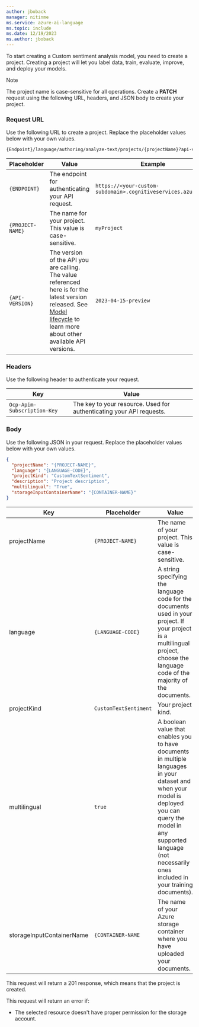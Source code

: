 ```yaml
---
author: jboback
manager: nitinme
ms.service: azure-ai-language
ms.topic: include
ms.date: 12/19/2023
ms.author: jboback
---
```

To start creating a Custom sentiment analysis model, you need to create a project. Creating a project will let you label data, train, evaluate, improve, and deploy your models.

> [!NOTE]
> The project name is case-sensitive for all operations.
Create a **PATCH** request using the following URL, headers, and JSON body to create your project.

### Request URL

Use the following URL to create a project. Replace the placeholder values below with your own values. 

```rest
{Endpoint}/language/authoring/analyze-text/projects/{projectName}?api-version={API-VERSION}
```

|Placeholder  |Value  | Example |
|---------|---------|---------|
|`{ENDPOINT}`     | The endpoint for authenticating your API request.   | `https://<your-custom-subdomain>.cognitiveservices.azure.com` |
|`{PROJECT-NAME}`     | The name for your project. This value is case-sensitive.   | `myProject` |
|`{API-VERSION}`     | The version of the API you are calling. The value referenced here is for the latest version released. See [Model lifecycle](../../../../concepts/model-lifecycle.md#choose-the-model-version-used-on-your-data) to learn more about other available API versions.  | `2023-04-15-preview` |


### Headers

Use the following header to authenticate your request. 

|Key|Value|
|--|--|
|`Ocp-Apim-Subscription-Key`| The key to your resource. Used for authenticating your API requests.|

### Body

Use the following JSON in your request. Replace the placeholder values below with your own values.

```json
{
  "projectName": "{PROJECT-NAME}",
  "language": "{LANGUAGE-CODE}",
  "projectKind": "CustomTextSentiment",
  "description": "Project description",
  "multilingual": "True",
  "storageInputContainerName": "{CONTAINER-NAME}"
}
```

|Key  |Placeholder|Value  | Example |
|---------|---------|---------|--|
| projectName | `{PROJECT-NAME}` | The name of your project. This value is case-sensitive. | `myProject` |
| language | `{LANGUAGE-CODE}` |  A string specifying the language code for the documents used in your project. If your project is a multilingual project, choose the language code of the majority of the documents. <!--See [language support](../../language-support.md) to learn more about supported language codes.--> |`en-us`|
| projectKind | `CustomTextSentiment` | Your project kind. | `CustomTextSentiment` |
| multilingual | `true`| A boolean value that enables you to have documents in multiple languages in your dataset and when your model is deployed you can query the model in any supported language (not necessarily ones included in your training documents). <!--See [language support](../../language-support.md) to learn more about multilingual support.-->  | `true`|
| storageInputContainerName | `{CONTAINER-NAME` | The name of your Azure storage container where you have uploaded your documents.   | `myContainer` |




This request will return a 201 response, which means that the project is created.


This request will return an error if:
* The selected resource doesn't have proper permission for the storage account.